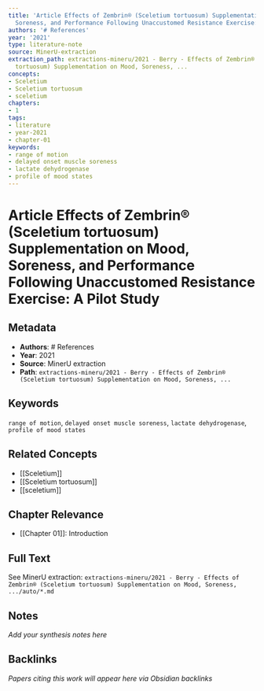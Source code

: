 ```yaml
---
title: 'Article Effects of Zembrin® (Sceletium tortuosum) Supplementation on Mood,
  Soreness, and Performance Following Unaccustomed Resistance Exercise: A Pilot Study'
authors: '# References'
year: '2021'
type: literature-note
source: MinerU-extraction
extraction_path: extractions-mineru/2021 - Berry - Effects of Zembrin® (Sceletium
  tortuosum) Supplementation on Mood, Soreness, ...
concepts:
- Sceletium
- Sceletium tortuosum
- sceletium
chapters:
- 1
tags:
- literature
- year-2021
- chapter-01
keywords:
- range of motion
- delayed onset muscle soreness
- lactate dehydrogenase
- profile of mood states
---
```


# Article Effects of Zembrin® (Sceletium tortuosum) Supplementation on Mood, Soreness, and Performance Following Unaccustomed Resistance Exercise: A Pilot Study

## Metadata

- **Authors**: # References
- **Year**: 2021
- **Source**: MinerU extraction
- **Path**: `extractions-mineru/2021 - Berry - Effects of Zembrin® (Sceletium tortuosum) Supplementation on Mood, Soreness, ...`

## Keywords

`range of motion`, `delayed onset muscle soreness`, `lactate dehydrogenase`, `profile of mood states`

## Related Concepts

- [[Sceletium]]
- [[Sceletium tortuosum]]
- [[sceletium]]

## Chapter Relevance

- [[Chapter 01]]: Introduction

## Full Text

See MinerU extraction: `extractions-mineru/2021 - Berry - Effects of Zembrin® (Sceletium tortuosum) Supplementation on Mood, Soreness, .../auto/*.md`

## Notes

*Add your synthesis notes here*

## Backlinks

*Papers citing this work will appear here via Obsidian backlinks*

